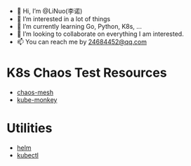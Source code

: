 - 👋 Hi, I’m @LiNuo(李诺)
- 👀 I’m interested in a lot of things
- 🌱 I’m currently learning Go, Python, K8s, ...
- 💞️ I’m looking to collaborate on everything I am interested.
- 📫 You can reach me by 24684452@qq.com


<!---
LiNuo0/LiNuo0 is a ✨ special ✨ repository because its `README.md` (this file) appears on your GitHub profile.
You can click the Preview link to take a look at your changes.
--->

# K8s Chaos Test Resources
- [chaos-mesh](https://github.com/chaos-mesh/chaos-mesh)
- [kube-monkey](https://github.com/asobti/kube-monkey)

# Utilities
- [helm](https://github.com/helm/helm)
- [kubectl](https://github.com/kubernetes/kubectl)
